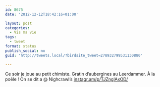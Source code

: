 ```yaml
---
id: 8675
date: '2012-12-12T18:42:16+01:00'

layout: post
categories:
  - Vis ma vie
tags:
  - tweet
format: status
publish_social: no
guid: 'http://tweets.local/?birdsite_tweet=278932799531130880'

---
```


Ce soir je joue au petit chimiste. Gratin d’aubergines au Leerdammer. À la poêle ! On se dit a @ Nighcrawl’s [instagr.am/p/TJZnglAxOD/](http://instagr.am/p/TJZnglAxOD/)
